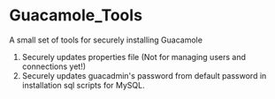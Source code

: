 # Guacamole_Tools
 A small set of tools for securely installing Guacamole

1) Securely updates properties file (Not for managing users and connections yet!)
2) Securely updates guacadmin's password from default password in installation sql scripts for MySQL.
